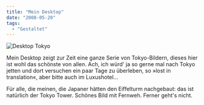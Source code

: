 ```yaml
---
title: "Mein Desktop"
date: "2008-05-20"
tags:
  - "Gestaltet"
---
```


![Desktop Tokyo](/img/codecandies/zz0e771347.jpg "Tokyo Nachthimmel, 20.05.2008")

Mein Desktop zeigt zur Zeit eine ganze Serie von Tokyo-Bildern, dieses hier ist wohl das schönste von allen. Ach, ich würd' ja so gerne mal nach Tokyo jetten und dort versuchen ein paar Tage zu überleben, so »lost in translation«, aber bitte auch im Luxushotel…

Für alle, die meinen, die Japaner hätten den Eiffelturm nachgebaut: das ist natürlich der Tokyo Tower. Schönes Bild mit Fernweh. Ferner geht's nicht.
